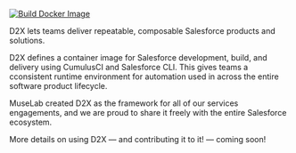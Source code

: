 [![Build Docker Image](https://github.com/muselab-d2x/d2x/actions/workflows/build.yml/badge.svg)](https://github.com/muselab-d2x/d2x/actions/workflows/build.yml)

D2X lets teams deliver repeatable, composable Salesforce products and solutions.

D2X defines a container image for Salesforce development, build, and delivery using CumulusCI and Salesforce CLI. This gives teams a cconsistent runtime environment for automation used in across the entire software product lifecycle.

MuseLab created D2X as the framework for all of our services engagements, and we are proud to share it freely with the entire Salesforce ecosystem.

More details on using D2X — and contributing it to it! — coming soon!
